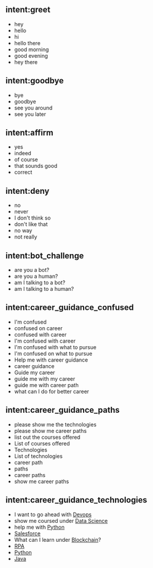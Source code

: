 ## intent:greet
- hey
- hello
- hi
- hello there
- good morning
- good evening
- hey there

## intent:goodbye
- bye
- goodbye
- see you around
- see you later

## intent:affirm
- yes
- indeed
- of course
- that sounds good
- correct

## intent:deny
- no
- never
- I don't think so
- don't like that
- no way
- not really

## intent:bot_challenge
- are you a bot?
- are you a human?
- am I talking to a bot?
- am I talking to a human?

## intent:career_guidance_confused
- I'm confused
- confused on career
- confused with career
- I'm confused with career
- I'm confused with what to pursue
- I'm confused on what to pursue
- Help me with career guidance
- career guidance
- Guide my career
- guide me with my career
- guide me with career path
- what can I do for better career

## intent:career_guidance_paths
- please show me the technologies
- please show me career paths
- list out the courses offered
- List of courses offered
- Technologies
- List of technologies
- career path
- paths
- career paths
- show me career paths

## intent:career_guidance_technologies
- I want to go ahead with [Devops](career_path)
- show me coursed under [Data Science](career_path)
- help me with [Python](career_path)
- [Salesforce](career_path)
- What can I learn under [Blockchain](career_path)?
- [RPA](career_path)
- [Python](career_path)
- [Java](career_path)